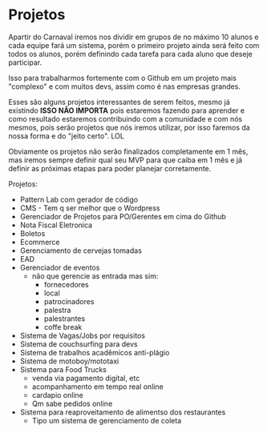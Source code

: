 # Projetos

Apartir do Carnaval iremos nos dividir em grupos de no máximo 10 alunos e cada equipe fará um sistema, porém o primeiro projeto ainda será feito com todos os alunos, porém definindo cada tarefa para cada aluno que deseje participar.

Isso para trabalharmos fortemente com o Github em um projeto mais "complexo" e com muitos devs, assim como é nas empresas grandes.

Esses são alguns projetos interessantes de serem feitos, mesmo já existindo **ISSO NÃO IMPORTA** pois estaremos fazendo para aprender e como resultado estaremos contribuindo com a comunidade e com nós mesmos, pois serão projetos que nós iremos utilizar, por isso faremos da nossa forma e do "jeito certo". LOL

Obviamente os projetos não serão finalizados completamente em 1 mês, mas iremos sempre definir qual seu MVP para que caiba em 1 mês e já definir as próximas etapas para poder planejar corretamente.

Projetos:

- Pattern Lab com gerador de código
- CMS - Tem q ser melhor que o Wordpress
- Gerenciador de Projetos para PO/Gerentes em cima do Github
- Nota Fiscal Eletronica
- Boletos
- Ecommerce
- Gerenciamento de cervejas tomadas
- EAD
- Gerenciador de eventos
    - não que gerencie as entrada mas sim:
      + fornecedores
      + local
      + patrocinadores
      + palestra
      + palestrantes
      + coffe break
- Sistema de Vagas/Jobs por requisitos
- Sistema de couchsurfing para devs
- Sistema de trabalhos acadêmicos anti-plágio
- Sistema de motoboy/mototaxi
- Sistema para Food Trucks
    + venda via pagamento digital, etc
    + acompanhamento em tempo real online
    + cardapio online
    + Qm sabe pedidos online
- Sistema para reaproveitamento de alimentso dos restaurantes
    + Tipo um sistema de gerenciamento de coleta

